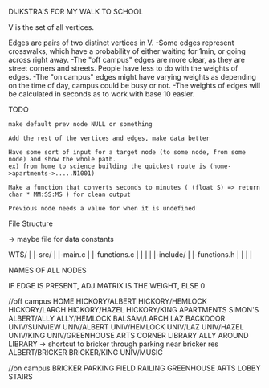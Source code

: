 DIJKSTRA'S FOR MY WALK TO SCHOOL

V is the set of all vertices.

Edges are pairs of two distinct vertices in V.
    -Some edges represent crosswalks, which have a probability of either waiting for 1min, or going across right away.
    -The "off campus" edges are more clear, as they are street corners and streets. People have less to do with the weights of edges.
    -The "on campus" edges might have varying weights as depending on the time of day, campus could be busy or not. 
    -The weights of edges will be calculated in seconds as to work with base 10 easier.



TODO

    make default prev node NULL or something

    Add the rest of the vertices and edges, make data better

    Have some sort of input for a target node (to some node, from some node) and show the whole path.
    ex) from home to science building the quickest route is (home->apartments->.....N1001)

    Make a function that converts seconds to minutes ( (float S) => return char * MM:SS:MS ) for clean output

    Previous node needs a value for when it is undefined



File Structure

-> maybe file for data constants

WTS/
|
|-src/
| |-main.c
| |-functions.c
|
|
|
|
|-include/
| |-functions.h
|
|
|
|


NAMES OF ALL NODES


IF EDGE IS PRESENT, ADJ MATRIX IS THE WEIGHT, ELSE 0

//off campus
HOME
HICKORY/ALBERT
HICKORY/HEMLOCK
HICKORY/LARCH
HICKORY/HAZEL
HICKORY/KING
APARTMENTS
SIMON'S
ALBERT/ALLY
ALLY/HEMLOCK
BALSAM/LARCH
LAZ BACKDOOR
UNIV/SUNVIEW
UNIV/ALBERT
UNIV/HEMLOCK
UNIV/LAZ
UNIV/HAZEL
UNIV/KING
UNIV/GREENHOUSE
ARTS CORNER
LIBRARY ALLY
AROUND LIBRARY -> shortcut to bricker through parking near bricker res
ALBERT/BRICKER
BRICKER/KING
UNIV/MUSIC

//on campus
BRICKER PARKING
FIELD
RAILING
GREENHOUSE
ARTS LOBBY
STAIRS

